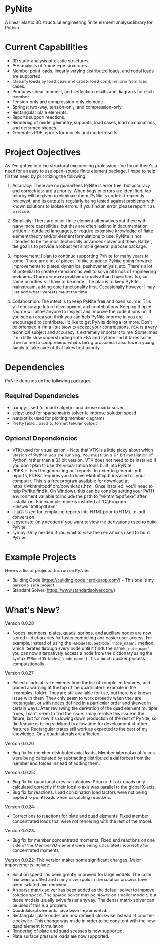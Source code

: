 # PyNite
A linear elastic 3D structural engineering finite element analysis library for Python.

# Current Capabilities
* 3D static analysis of elastic structures.
* P-&Delta; analysis of frame type structures.
* Member point loads, linearly varying distributed loads, and nodal loads are supported.
* Classify loads by load case and create load combinations from load cases.
* Produces shear, moment, and deflection results and diagrams for each member.
* Tension-only and compression-only elements.
* Springs: two-way, tension-only, and compression-only.
* Rectangular plate elements.
* Reports support reactions.
* Rendering of model geometry, supports, load cases, load combinations, and deformed shapes.
* Generates PDF reports for models and model results.

# Project Objectives
As I've gotten into the structural engineering profession, I've found there's a need for an easy to use open-source finite element package. I hope to help fill that need by prioritizing the following:

1. Accuracy: There are no guarantees PyNite is error free, but accuracy and correctness are a priority. When bugs or errors are identified, top priority will be given to eliminate them. PyNite's code is frequently reviewed, and its output is regularly being tested against problems with known solutions to isolate errors. If you find an error, please report it as an issue.

2. Simplicity: There are other finite element alternatives out there with many more capabilities, but they are often lacking in documentation, written in outdated languages, or require extensive knowledge of finite element theory and/or element formulations to use. PyNite is not intended to be the most technically advanced solver out there. Rather, the goal is to provide a robust yet simple general purpose package.

4. Improvement: I plan to continue supporting PyNite for many years to come. There are a lot of pieces I'd like to add to PyNite going forward: improvements to plates, dynamics, pushover anlysis, etc. There's a lot of potential to create extensions as well to solve all kinds of engineering problems. There are more problems to solve than I have time for, so some priorities will have to be made. The plan is to keep PyNite mainstream, adding core functionality first. Occasionally however I may just add what interests me at the time.

5. Collaboration: The intent is to keep PyNite free and open source. This will encourage future development and contributions. Keeping it open source will allow anyone to inspect and improve the code it runs on. If you see an area you think you can help PyNite improve in you are encouraged to contribute. I'd like to get PyNite doing a lot more. Don't be offended if I'm a little slow to accept your contributions. FEA is a very technical subject and accuracy is extremely important to me. Sometimes I'm a little slow understanding both FEA and Python and it takes some time for me to comprehend what's being proposed. I also have a young family to take care of that takes first priority.

# Dependencies
PyNite depends on the following packages:
## Required Dependencies
* numpy: used for matrix algebra and dense matrix solver
* scipy: used for sparse matrix solver to improve solution speed
* matplotlib: used for plotting member diagrams
* PrettyTable : used to format tabular output

## Optional Dependencies
* VTK: used for visualization - Note that VTK is a little picky about which version of Python you are running. You must run a 64 bit installation of Python, rather than a 32 bit version. VTK does not need to be installed if you don't plan to use the visualization tools built into PyNite.
* PDFKit: Used for generating pdf reports. In order to generate pdf reports, PDFKit requires you to have wkhtmltopdf installed on your computer. This is a free program available for download at https://wkhtmltopdf.org/downloads.html. Once installed, you'll need to help PyNite find it. On Windows, this can be done by setting your PATH environment variable to include the path to "wkhtmltopdf.exe" after installation. For example, mine is installed at "C:\Program Files\wkhtmltopdf\bin"
* jinja2: Used for templating reports into HTML prior to HTML-to-pdf conversion.
* jupyterlab: Only needed if you want to view the derivations used to build PyNite.
* sympy: Only needed if you want to view the derivations used to build PyNite.

# Example Projects
Here's a list of projects that run on PyNite:

* Building Code (https://building-code.herokuapp.com/) - This one is my personal side project.
* Standard Solver (https://www.standardsolver.com/)

# What's New?
Version 0.0.28
* Nodes, members, plates, quads, springs, and auxiliary nodes are now stored in dictionaries for faster computing and easier user access. For example, instead of using the `FEModel3D.GetNode('node_name')` method, which iterates through every node until it finds the name `'node_name'` you can now alternatively access a node from the dictionary using the syntax `FEModel3D.Nodes['node_name']`. It's a much quicker process computationally.

Version 0.0.27
* Pulled quadrilateral elements from the list of completed features, and placed a warning at the top of the quadrilateral example in the 'examples' folder. They are still available for use, but there is a known issue with them. They only seem to work properly when they are rectangular, or with nodes defined in a particular order and skewed in certain ways. After reviewing the derivation of the quad element multiple times, I can't seem to find the issue. I may resolve this issue in the future, but for now it's slowing down production of the rest of PyNite, so the feature is being sidelined to allow time for development of other features. Rectangular plates still work as expected to the best of my knowledge. Only quadrilaterals are affected.

Version 0.0.26
* Bug fix for member distributed axial loads. Member internal axial forces were being calculated by subtracting distributed axial forces from the member end forces instead of adding them. 

Version 0.0.25:
* Bug fix for quad local axes calculations. Prior to this fix quads only calculated correctly if their local x-axis was parallel to the global X-axis.
* Bug fix for reactions. Load combination load factors were not being applied to point loads when calculating reactions.

Version 0.0.24:
* Corrections to reactions for plate and quad elements. Fixed member concentrated loads that were not rendering with the rest of the model.

Version 0.0.23:
* Bug fix for member concentrated moments. Fixed end reactions on one side of the Member3D element were being calculated incorrectly for concentrated moments.

Version 0.0.22: This version makes some significant changes. Major improvements include:
* Solution speed has been greatly improved for large models. The code has been profiled and many slow spots in the solution process have been isolated and removed.
* A sparse matrix solver has been added as the default solver to improve solution speed. The sparse solver may be slower on smaller models, but those models usually solve faster anyway. The dense matrix solver can be used if this is a problem.
* Quadrilateral elements have been implemented.
* Rectangular plate nodes are now defined clockwise instead of counter-clockwise. This change was made in order to be consitent with the new quad element formulation.
* Rendering of plate and quad stresses is now supported.
* Plate surface pressure loads are now supported.
